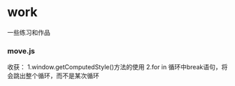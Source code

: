 # work
一些练习和作品
### move.js
收获：
      1.window.getComputedStyle()方法的使用
      2.for in 循环中break语句，将会跳出整个循环，而不是某次循环     
